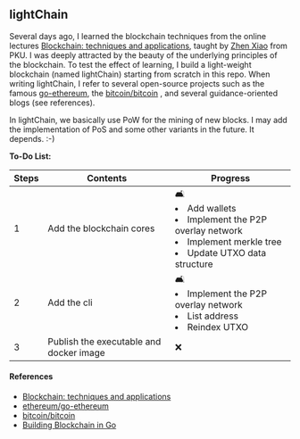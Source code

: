 ## lightChain

Several days ago, I learned the blockchain techniques from the online lectures 
[Blockchain: techniques and applications](http://zhenxiao.com/blockchain/), taught by 
[Zhen Xiao](http://zhenxiao.com) from PKU. I was deeply attracted by the beauty of the 
underlying principles of the blockchain. To test the effect of learning, I build a light-weight 
blockchain (named lightChain) starting from scratch in this repo. When writing lightChain, I refer 
to several open-source projects such as the famous [go-ethereum](https://github.com/ethereum/go-ethereum), 
the [bitcoin/bitcoin](https://github.com/bitcoin/bitcoin) , and several guidance-oriented blogs 
(see references).


In lightChain, we basically use PoW for the mining of new blocks. I may add the implementation of 
PoS and some other variants in the future. It depends. :-)


**To-Do List:**

Steps | Contents | Progress
--- | --- | ---
1 | Add the blockchain cores | 🛋 <ui><li>Add wallets</li><li>Implement the P2P overlay network</li><li>Implement merkle tree</li><li>Update UTXO data structure</li></ui>
2 | Add the cli | 🛋 <ui><li>Implement the P2P overlay network</li><li>List address</li><li>Reindex UTXO</li></ui>
3 | Publish the executable and docker image | ❌


#### References

* [Blockchain: techniques and applications](http://zhenxiao.com/blockchain/)
* [ethereum/go-ethereum](https://github.com/ethereum/go-ethereum)
* [bitcoin/bitcoin](https://github.com/bitcoin/bitcoin)  
* [Building Blockchain in Go](https://jeiwan.net/posts/building-blockchain-in-go-part-1/)